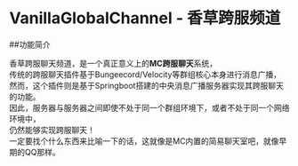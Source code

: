 # VanillaGlobalChannel - 香草跨服频道

##功能简介

香草跨服聊天频道，是一个真正意义上的**MC跨服聊天**系统，  
传统的跨服聊天插件基于Bungeecord/Velocity等群组核心本身进行消息广播，  
然而，这个插件则是基于Springboot搭建的中央消息广播服务器实现其跨服聊天的功能。  
因此，服务器与服务器之间即使不处于同一个群组环境下，或者不处于同一个网络环境中，  
仍然能够实现跨服聊天！  
一定要找个什么东西来比喻一下的话，这就像是MC内置的简易聊天室吧，就像早期的QQ那样。  

